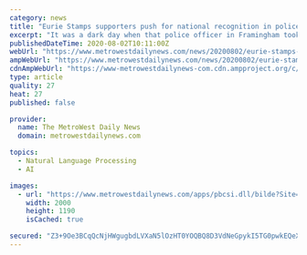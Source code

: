```yaml
---
category: news
title: "Eurie Stamps supporters push for national recognition in police shooting victim's home city of Cambridge"
excerpt: "It was a dark day when that police officer in Framingham took Eurie (Stamps) from us,” said Cambridge City Councilor and former Mayor"
publishedDateTime: 2020-08-02T10:11:00Z
webUrl: "https://www.metrowestdailynews.com/news/20200802/eurie-stamps-supporters-push-for-national-recognition-in-police-shooting-victims-home-city-of-cambridge"
ampWebUrl: "https://www.metrowestdailynews.com/news/20200802/eurie-stamps-supporters-push-for-national-recognition-in-police-shooting-victims-home-city-of-cambridge?template=ampart"
cdnAmpWebUrl: "https://www-metrowestdailynews-com.cdn.ampproject.org/c/s/www.metrowestdailynews.com/news/20200802/eurie-stamps-supporters-push-for-national-recognition-in-police-shooting-victims-home-city-of-cambridge?template=ampart"
type: article
quality: 27
heat: 27
published: false

provider:
  name: The MetroWest Daily News
  domain: metrowestdailynews.com

topics:
  - Natural Language Processing
  - AI

images:
  - url: "https://www.metrowestdailynews.com/apps/pbcsi.dll/bilde?Site=WL&Date=20200802&Category=NEWS&ArtNo=200809788&Ref=AR"
    width: 2000
    height: 1190
    isCached: true

secured: "Z3+9Oe3BCqQcNjHWgugbdLVXaN5lOzHT0YOQBQ8D3VdNeGpykI5TG0pwkEQeXnxgMUHlE2RrJoIVPLD9Jm7qSMR9eIissWFJf9wAva441PJHsjbpu5nGUELeqZtWQottTLF2CMwE9bZ/4mf0k7sn4s/t7e1bboam+kl3BdbQLtUcB+X/keLFGQMUJcZoG2NGvbhgkaAgA6MMwaLgixZATsLTdcWPN7STua9qhOhUJqXSDiz4V1gUFgnb5wZ3dXhSeYCdnlDpQxyixuBCqYyM+ijz3KDUO1BOA+B+spdGL/8DbsiXA+NiDUA0ewtrJIqta4eyQhxaUx9cR6YHJ52cDA==;v6ZbocvAfvKpXxrBKEFuyw=="
---
```


